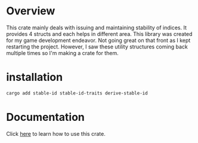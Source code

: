 # Overview

This crate mainly deals with issuing and maintaining stability of indices.
It provides 4 structs and each helps in different area.
This library was created for my game development endeavor.
Not going great on that front as I kept restarting the project.
However, I saw these utility structures coming back multiple times so I'm making a crate for them.

# installation

```sh
cargo add stable-id stable-id-traits derive-stable-id
```

# Documentation

Click [here](https://docs.rs/stable-id/latest/stable_id/) to learn how to use this crate.

